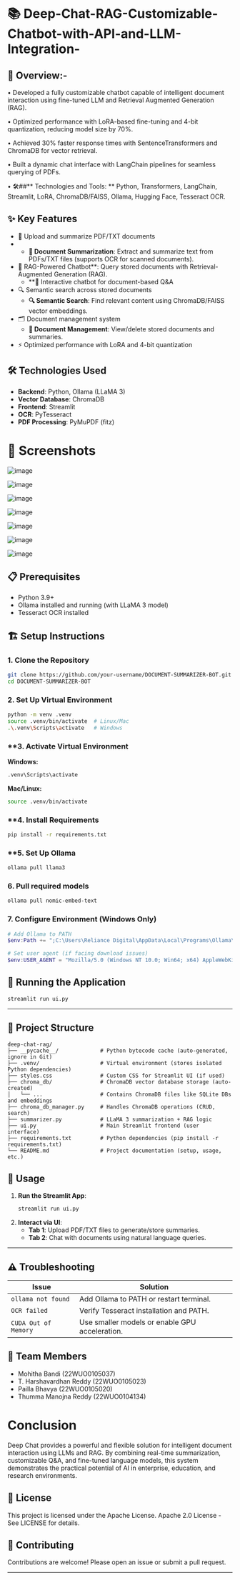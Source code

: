 # 📚 Deep-Chat-RAG-Customizable-Chatbot-with-API-and-LLM-Integration-

## 🚀 Overview:-
• Developed a fully customizable  chatbot capable of intelligent document interaction using fine-tuned LLM and Retrieval
Augmented Generation (RAG).

• Optimized performance with LoRA-based fine-tuning and 4-bit quantization, reducing model size by 70%. 

•  Achieved 30% faster response times with SentenceTransformers and ChromaDB for vector retrieval. 

•  Built a dynamic chat interface with LangChain pipelines for seamless querying of PDFs. 

• 🛠️##** Technologies and Tools: ** Python, Transformers, LangChain, Streamlit, LoRA, ChromaDB/FAISS, Ollama, Hugging Face, Tesseract OCR. 


## ✨ Key Features

- 📂 Upload and summarize PDF/TXT documents
- - **📂 Document Summarization**: Extract and summarize text from PDFs/TXT files (supports OCR for scanned documents).
- 🤖 RAG-Powered Chatbot**: Query stored documents with Retrieval-Augmented Generation (RAG).    
  - **🤖 Interactive chatbot for document-based Q&A
- 🔍 Semantic search across stored documents
  - **🔍 Semantic Search**: Find relevant content using ChromaDB/FAISS vector embeddings. 
- 🗂️ Document management system
  - **🔄 Document Management**: View/delete stored documents and summaries.  
- ⚡ Optimized performance with LoRA and 4-bit quantization

## 🛠️ Technologies Used

- **Backend**: Python, Ollama (LLaMA 3)
- **Vector Database**: ChromaDB
- **Frontend**: Streamlit
- **OCR**: PyTesseract
- **PDF Processing**: PyMuPDF (fitz)

# 📸 Screenshots 

![image](https://github.com/user-attachments/assets/1518b8ad-b51e-444a-91aa-d3c9b21de977)

![image](https://github.com/user-attachments/assets/cab8890c-5a5e-4bda-a9e0-997b766ba3ff)

![image](https://github.com/user-attachments/assets/929908f9-f8fd-4bd5-823c-128f14889660)

![image](https://github.com/user-attachments/assets/25b6c48b-30eb-4776-8e73-416a0cdd8a94)

![image](https://github.com/user-attachments/assets/485ed1f7-f278-47a7-ab39-13fa7367b849)

![image](https://github.com/user-attachments/assets/64a34eae-e3a3-47c1-86e1-ac26368ea812)

![image](https://github.com/user-attachments/assets/01612e92-681f-48cb-af04-e2885e12bb2a)


## 📋 Prerequisites

- Python 3.9+
- Ollama installed and running (with LLaMA 3 model)
- Tesseract OCR installed

## 🏗️ Setup Instructions

### **1. Clone the Repository**  
```bash
git clone https://github.com/your-username/DOCUMENT-SUMMARIZER-BOT.git
cd DOCUMENT-SUMMARIZER-BOT
```

### **2. Set Up Virtual Environment**  
```bash
python -m venv .venv
source .venv/bin/activate  # Linux/Mac
.\.venv\Scripts\activate   # Windows
```
### **3. Activate Virtual Environment

**Windows:**
```bash
.venv\Scripts\activate
```

**Mac/Linux:**
```bash
source .venv/bin/activate
```

### **4. Install Requirements

```bash
pip install -r requirements.txt
```

### **5. Set Up Ollama

```bash
ollama pull llama3
```

### **6. Pull required models**  
```bash
ollama pull nomic-embed-text
```

### **7. Configure Environment (Windows Only)**  
```powershell
# Add Ollama to PATH
$env:Path += ";C:\Users\Reliance Digital\AppData\Local\Programs\Ollama\"

# Set user agent (if facing download issues)
$env:USER_AGENT = "Mozilla/5.0 (Windows NT 10.0; Win64; x64) AppleWebKit/537.36 (KHTML, like Gecko) Chrome/91.0.4472.124 Safari/537.36"
```
## 🚀 Running the Application

```bash
streamlit run ui.py
```
---



## 📂 Project Structure

```
deep-chat-rag/
├── __pycache__/             # Python bytecode cache (auto-generated, ignore in Git)
├── .venv/                   # Virtual environment (stores isolated Python dependencies)
├── styles.css               # Custom CSS for Streamlit UI (if used)
├── chroma_db/               # ChromaDB vector database storage (auto-created)
│   └── ...                  # Contains ChromaDB files like SQLite DBs and embeddings
├── chroma_db_manager.py     # Handles ChromaDB operations (CRUD, search)
├── summarizer.py            # LLaMA 3 summarization + RAG logic
├── ui.py                    # Main Streamlit frontend (user interface)
├── requirements.txt         # Python dependencies (pip install -r requirements.txt)
└── README.md                # Project documentation (setup, usage, etc.)

```


## 🚀 **Usage**  
1. **Run the Streamlit App**:  
   ```bash
   streamlit run ui.py
   ```
2. **Interact via UI**:  
   - **Tab 1**: Upload PDF/TXT files to generate/store summaries.  
   - **Tab 2**: Chat with documents using natural language queries.  

---

## ⚠️ **Troubleshooting**  
| Issue | Solution |
|-------|----------|
| `ollama not found` | Add Ollama to PATH or restart terminal. |
| `OCR failed` | Verify Tesseract installation and PATH. |
| `CUDA Out of Memory` | Use smaller models or enable GPU acceleration. |



## 🌟 Team Members

- Mohitha Bandi (22WUO0105037)
- T. Harshavardhan Reddy (22WUO0105023)
- Pailla Bhavya (22WUO0105020)
- Thumma Manojna Reddy (22WUO0104134)


# Conclusion

Deep Chat provides a powerful and flexible solution for intelligent document interaction using LLMs and RAG. By combining real-time summarization, customizable Q&A, and fine-tuned language models, this system demonstrates the practical potential of AI in enterprise, education, and research environments.




## 📜 License

This project is licensed under the Apache License.
Apache 2.0 License - See LICENSE for details.


## 🤝 Contributing

Contributions are welcome! Please open an issue or submit a pull request.

---




